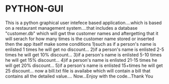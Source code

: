 # PYTHON-GUI
This is a python graphical user intefece based application....which is based on a restaurant management system....that includes a database  "customer.db" which will gwt thw customer names and aftergetting that it will serach for how many times is the customer name stored or inserted then the app itself make some conditions
	1)such as if a person's name is enlisted 1 times he will get no discount...
	2)if a person's name is enlisted 2-5 times he will get 10% discount...
	3)if a person's name is enlisted 5-10 times he will get 15% discount...
	4)if a person's name is enlisted 21-15 times he will get 20% discount...
	5)if a person's name is enlisted 15+times he will get 25 discount...
now a bill.txt file is availabe which will contain a bill that contains all the detailed value....
Now...Enjoy with the code...Thank You